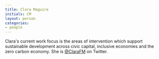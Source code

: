 ```yaml
---
title: Clara Maguire
initials: CM
layout: person
categories:
- people
---
```


Clara's current work focus is the areas of intervention which support sustainable
development across civic capital, inclusive economies and the zero carbon economy.
She is [@ClaraFM][] on Twitter.

[@ClaraFM]: https://twitter.com/ClaraFM